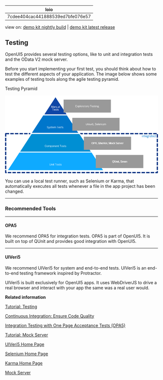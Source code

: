 <!-- loio7cdee404cac441888539ed7bfe076e57 -->

| loio |
| -----|
| 7cdee404cac441888539ed7bfe076e57 |

<div id="loio">

view on: [demo kit nightly build](https://openui5nightly.hana.ondemand.com/#/topic/7cdee404cac441888539ed7bfe076e57) | [demo kit latest release](https://openui5.hana.ondemand.com/#/topic/7cdee404cac441888539ed7bfe076e57)</div>

## Testing

OpenUI5 provides several testing options, like to unit and integration tests and the OData V2 mock server.

Before you start implementing your first test, you should think about how to test the different aspects of your application. The image below shows some examples of testing tools along the agile testing pyramid.

   
  
Testing Pyramid<a name="loio7cdee404cac441888539ed7bfe076e57__fig_u2g_t2y_2t"/>

 ![](loio88758c3b4ad94e9ca6508d106fe66972_LowRes.png "Testing Pyramid") 

You can use a local test runner, such as Selenium or Karma, that automatically executes all tests whenever a file in the app project has been changed.

***

<a name="loio7cdee404cac441888539ed7bfe076e57__section_ojr_rzb_qnb"/>

### Recommended Tools

***

#### OPA5

We recommend OPA5 for integration tests. OPA5 is part of OpenUI5. It is built on top of QUnit and provides good integration with OpenUI5.

***

#### UIVeri5

We recommend UIVeri5 for system and end-to-end tests. UIVeri5 is an end-to-end testing framework inspired by Protractor.

UIVeri5 is built exclusively for OpenUI5 apps. It uses WebDriverJS to drive a real browser and interact with your app the same was a real user would.

**Related information**  


[Tutorial: Testing](Testing_291c912.md)

[Continuous Integration: Ensure Code Quality](Continuous_Integration_Ensure_Code_Quality_fe7a158.md)

[Integration Testing with One Page Acceptance Tests \(OPA5\)](Integration_Testing_with_One_Page_Acceptance_Tests_(OPA5)_2696ab5.md)

[Tutorial: Mock Server](OData_V2_Mock_Server_3a9728e.md)

[UIVeri5 Home Page](https://www.npmjs.com/package/@ui5/uiveri5)

[Selenium Home Page](http://docs.seleniumhq.org/)

[Karma Home Page](https://www.npmjs.com/package/karma)

[Mock Server](Mock_Server_69d3cbd.md)

